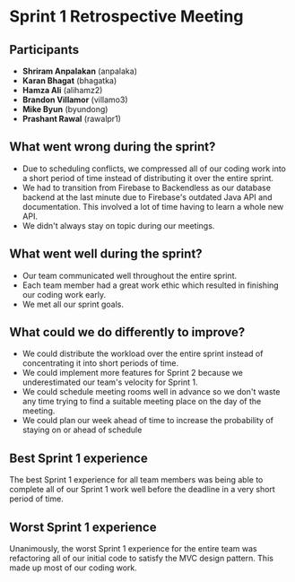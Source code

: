# Sprint 1 Retrospective Meeting

## Participants
* **Shriram Anpalakan** (anpalaka)
* **Karan Bhagat** (bhagatka)
* **Hamza Ali** (alihamz2)
* **Brandon Villamor** (villamo3)
* **Mike Byun** (byundong)
* **Prashant Rawal** (rawalpr1)

## What went wrong during the sprint?
* Due to scheduling conflicts, we compressed all of our coding work into a short period of time instead of distributing it over the entire sprint.
* We had to transition from Firebase to Backendless as our database backend at the last minute due to Firebase's outdated Java API and documentation. This involved a lot of time having to learn a whole new API.
* We didn't always stay on topic during our meetings.

## What went well during the sprint?
* Our team communicated well throughout the entire sprint.
* Each team member had a great work ethic which resulted in finishing our coding work early.
* We met all our sprint goals.

## What could we do differently to improve?
* We could distribute the workload over the entire sprint instead of concentrating it into short periods of time.
* We could implement more features for Sprint 2 because we underestimated our team's velocity for Sprint 1.
* We could schedule meeting rooms well in advance so we don't waste any time trying to find a suitable meeting place on the day of the meeting.
* We could plan our week ahead of time to increase the probability of staying on or ahead of schedule

## Best Sprint 1 experience
The best Sprint 1 experience for all team members was being able to complete all of our Sprint 1 work well before the deadline in a very short period of time.

## Worst Sprint 1 experience
Unanimously, the worst Sprint 1 experience for the entire team was refactoring all of our initial code to satisfy the MVC design pattern. This made up most of our coding work.
